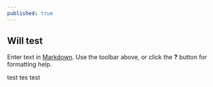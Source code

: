 ```yaml
---
published: true
---
```

## Will test

Enter text in [Markdown](http://daringfireball.net/projects/markdown/). Use the toolbar above, or click the **?** button for formatting help.

test 
tes
test

